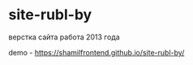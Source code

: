 # site-rubl-by
верстка сайта работа 2013 года

demo - https://shamilfrontend.github.io/site-rubl-by/
